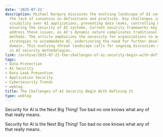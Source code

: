 ```yaml
---
date: '2025-07-21'
description: Michael Bargury discusses the evolving landscape of AI security, highlighting
  the lack of consensus on definitions and practices. Key challenges include achieving
  visibility over AI applications, preventing data leaks, controlling AI models, and
  ensuring the security of AI systems. Current security frameworks may struggle to
  address these issues, as AI's dynamic nature complicates traditional prevention
  methods. The article emphasizes the necessity for organizations to adapt security
  strategies to accommodate AI, underscoring the need for further development in this
  domain. This evolving threat landscape calls for ongoing discussion and innovation
  in AI security methodologies.
link: /archive/2025-07-21-the-challenges-of-ai-security-begin-with-defining-it
tags:
- Data Protection
- AI Security
- Data Leak Prevention
- Application Security
- Cybersecurity Trends
- weblog
title: The Challenges of AI Security Begin With Defining It
type: weblog
---
```


Security for AI is the Next Big Thing! Too bad no one knows what any of that really means.

Security for AI is the Next Big Thing! Too bad no one knows what any of that really means.

